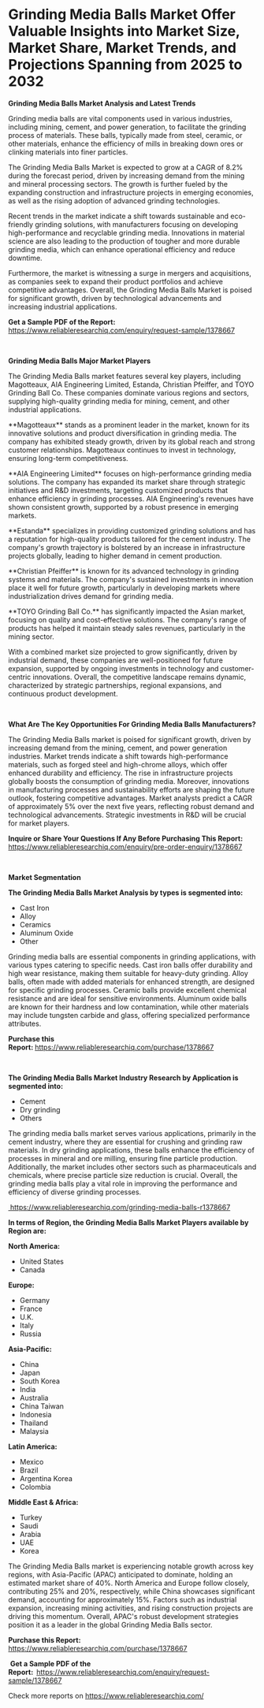<p><h1>Grinding Media Balls Market Offer Valuable Insights into Market Size, Market Share, Market Trends, and Projections Spanning from 2025 to 2032</h1></p><p><strong>Grinding Media Balls Market Analysis and Latest Trends</strong></p>
<p><p>Grinding media balls are vital components used in various industries, including mining, cement, and power generation, to facilitate the grinding process of materials. These balls, typically made from steel, ceramic, or other materials, enhance the efficiency of mills in breaking down ores or clinking materials into finer particles. </p><p>The Grinding Media Balls Market is expected to grow at a CAGR of 8.2% during the forecast period, driven by increasing demand from the mining and mineral processing sectors. The growth is further fueled by the expanding construction and infrastructure projects in emerging economies, as well as the rising adoption of advanced grinding technologies.</p><p>Recent trends in the market indicate a shift towards sustainable and eco-friendly grinding solutions, with manufacturers focusing on developing high-performance and recyclable grinding media. Innovations in material science are also leading to the production of tougher and more durable grinding media, which can enhance operational efficiency and reduce downtime.</p><p>Furthermore, the market is witnessing a surge in mergers and acquisitions, as companies seek to expand their product portfolios and achieve competitive advantages. Overall, the Grinding Media Balls Market is poised for significant growth, driven by technological advancements and increasing industrial applications.</p></p>
<p><strong>Get a Sample PDF of the Report:&nbsp;</strong> <a href="https://www.reliableresearchiq.com/enquiry/request-sample/1378667?utm_campaign=2237&utm_medium=2&utm_source=Github&utm_content=ia&utm_term=16022025&utm_id=grinding-media-balls">https://www.reliableresearchiq.com/enquiry/request-sample/1378667</a></p>
<p>&nbsp;</p>
<p><strong>Grinding Media Balls Major Market Players</strong></p>
<p><p>The Grinding Media Balls market features several key players, including Magotteaux, AIA Engineering Limited, Estanda, Christian Pfeiffer, and TOYO Grinding Ball Co. These companies dominate various regions and sectors, supplying high-quality grinding media for mining, cement, and other industrial applications.</p><p>**Magotteaux** stands as a prominent leader in the market, known for its innovative solutions and product diversification in grinding media. The company has exhibited steady growth, driven by its global reach and strong customer relationships. Magotteaux continues to invest in technology, ensuring long-term competitiveness.</p><p>**AIA Engineering Limited** focuses on high-performance grinding media solutions. The company has expanded its market share through strategic initiatives and R&D investments, targeting customized products that enhance efficiency in grinding processes. AIA Engineering's revenues have shown consistent growth, supported by a robust presence in emerging markets.</p><p>**Estanda** specializes in providing customized grinding solutions and has a reputation for high-quality products tailored for the cement industry. The company's growth trajectory is bolstered by an increase in infrastructure projects globally, leading to higher demand in cement production.</p><p>**Christian Pfeiffer** is known for its advanced technology in grinding systems and materials. The company's sustained investments in innovation place it well for future growth, particularly in developing markets where industrialization drives demand for grinding media.</p><p>**TOYO Grinding Ball Co.** has significantly impacted the Asian market, focusing on quality and cost-effective solutions. The company's range of products has helped it maintain steady sales revenues, particularly in the mining sector.</p><p>With a combined market size projected to grow significantly, driven by industrial demand, these companies are well-positioned for future expansion, supported by ongoing investments in technology and customer-centric innovations. Overall, the competitive landscape remains dynamic, characterized by strategic partnerships, regional expansions, and continuous product development.</p></p>
<p>&nbsp;</p>
<p><strong>What Are The Key Opportunities For Grinding Media Balls Manufacturers?</strong></p>
<p><p>The Grinding Media Balls market is poised for significant growth, driven by increasing demand from the mining, cement, and power generation industries. Market trends indicate a shift towards high-performance materials, such as forged steel and high-chrome alloys, which offer enhanced durability and efficiency. The rise in infrastructure projects globally boosts the consumption of grinding media. Moreover, innovations in manufacturing processes and sustainability efforts are shaping the future outlook, fostering competitive advantages. Market analysts predict a CAGR of approximately 5% over the next five years, reflecting robust demand and technological advancements. Strategic investments in R&D will be crucial for market players.</p></p>
<p><strong>Inquire or Share Your Questions If Any Before Purchasing This Report:</strong> <a href="https://www.reliableresearchiq.com/enquiry/pre-order-enquiry/1378667?utm_campaign=2237&utm_medium=2&utm_source=Github&utm_content=ia&utm_term=16022025&utm_id=grinding-media-balls">https://www.reliableresearchiq.com/enquiry/pre-order-enquiry/1378667</a></p>
<p>&nbsp;</p>
<p><strong>Market Segmentation</strong></p>
<p><strong>The Grinding Media Balls Market Analysis by types is segmented into:</strong></p>
<p><ul><li>Cast Iron</li><li>Alloy</li><li>Ceramics</li><li>Aluminum Oxide</li><li>Other</li></ul></p>
<p><p>Grinding media balls are essential components in grinding applications, with various types catering to specific needs. Cast iron balls offer durability and high wear resistance, making them suitable for heavy-duty grinding. Alloy balls, often made with added materials for enhanced strength, are designed for specific grinding processes. Ceramic balls provide excellent chemical resistance and are ideal for sensitive environments. Aluminum oxide balls are known for their hardness and low contamination, while other materials may include tungsten carbide and glass, offering specialized performance attributes.</p></p>
<p><strong>Purchase this Report:&nbsp;</strong><a href="https://www.reliableresearchiq.com/purchase/1378667?utm_campaign=2237&utm_medium=2&utm_source=Github&utm_content=ia&utm_term=16022025&utm_id=grinding-media-balls">https://www.reliableresearchiq.com/purchase/1378667</a></p>
<p>&nbsp;</p>
<p><strong>The Grinding Media Balls Market Industry Research by Application is segmented into:</strong></p>
<p><ul><li>Cement</li><li>Dry grinding</li><li>Others</li></ul></p>
<p><p>The grinding media balls market serves various applications, primarily in the cement industry, where they are essential for crushing and grinding raw materials. In dry grinding applications, these balls enhance the efficiency of processes in mineral and ore milling, ensuring fine particle production. Additionally, the market includes other sectors such as pharmaceuticals and chemicals, where precise particle size reduction is crucial. Overall, the grinding media balls play a vital role in improving the performance and efficiency of diverse grinding processes.</p></p>
<p><a href="https://www.reliableresearchiq.com/grinding-media-balls-r1378667?utm_campaign=2237&utm_medium=2&utm_source=Github&utm_content=ia&utm_term=16022025&utm_id=grinding-media-balls">&nbsp;https://www.reliableresearchiq.com/grinding-media-balls-r1378667</a></p>
<p><strong>In terms of Region, the Grinding Media Balls Market Players available by Region are:</strong></p>
<p>
    <p> <strong> North America: </strong>
        <ul>
            <li>United States</li>
            <li>Canada</li>
        </ul>
        </p> 
    <p> <strong> Europe: </strong>
        <ul>
            <li>Germany</li>
            <li>France</li>
            <li>U.K.</li>
            <li>Italy</li>
            <li>Russia</li>
        </ul>
        </p> 
    <p> <strong> Asia-Pacific: </strong>
        <ul>
            <li>China</li>
            <li>Japan</li>
            <li>South Korea</li>
            <li>India</li>
            <li>Australia</li>
            <li>China Taiwan</li>
            <li>Indonesia</li>
            <li>Thailand</li>
            <li>Malaysia</li>
        </ul>
        </p> 
    <p> <strong> Latin America: </strong>
        <ul>
            <li>Mexico</li>
            <li>Brazil</li>
            <li>Argentina Korea</li>
            <li>Colombia</li>
        </ul>
        </p> 
    <p> <strong> Middle East & Africa: </strong>
        <ul>
            <li>Turkey</li>
            <li>Saudi</li>
            <li>Arabia</li>
            <li>UAE</li>
            <li>Korea</li>
        </ul>
    </p>
    </p>
<p><p>The Grinding Media Balls market is experiencing notable growth across key regions, with Asia-Pacific (APAC) anticipated to dominate, holding an estimated market share of 40%. North America and Europe follow closely, contributing 25% and 20%, respectively, while China showcases significant demand, accounting for approximately 15%. Factors such as industrial expansion, increasing mining activities, and rising construction projects are driving this momentum. Overall, APAC's robust development strategies position it as a leader in the global Grinding Media Balls sector.</p></p>
<p><strong>Purchase this Report: </strong><a href="https://www.reliableresearchiq.com/purchase/1378667?utm_campaign=2237&utm_medium=2&utm_source=Github&utm_content=ia&utm_term=16022025&utm_id=grinding-media-balls">https://www.reliableresearchiq.com/purchase/1378667</a></p>
<p>&nbsp;<strong>Get a Sample PDF of the Report:&nbsp;&nbsp;</strong><a href="https://www.reliableresearchiq.com/enquiry/request-sample/1378667?utm_campaign=2237&utm_medium=2&utm_source=Github&utm_content=ia&utm_term=16022025&utm_id=grinding-media-balls">https://www.reliableresearchiq.com/enquiry/request-sample/1378667</a></p>
<p><strong></strong></p>
<p>Check more reports on <a href="https://www.reliableresearchiq.com/?utm_campaign=2237&utm_medium=2&utm_source=Github&utm_content=ia&utm_term=16022025&utm_id=grinding-media-balls">https://www.reliableresearchiq.com/</a></p>